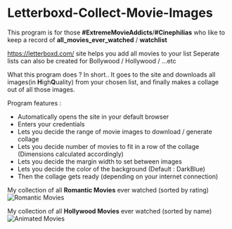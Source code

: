 # Letterboxd-Collect-Movie-Images

This program is for those **#ExtremeMovieAddicts**/**#Cinephilias** who like to keep a record of **all_movies_ever_watched** / **watchlist**

https://letterboxd.com/ site helps you add all movies to your list
Seperate lists can also be created for Bollywood / Hollywood / ...etc

What this program does ?
In short.. It goes to the site and downloads all images(in **H**igh**Q**uality) from your chosen list, and finally makes a collage out of all those images.

Program features :
- Automatically opens the site in your default browser
- Enters your credentials
- Lets you decide the range of movie images to download / generate collage
- Lets you decide number of movies to fit in a row of the collage (Dimensions calculated accordingly)
- Lets you decide the margin width to set between images
- Lets you decide the color of the background (Default : DarkBlue)
- Then the collage gets ready (depending on your internet connection)

My collection of all **Romantic Movies** ever watched (sorted by rating)
![Romantic Movies](https://user-images.githubusercontent.com/67866166/147611499-883b4443-c254-4862-90e6-5bbc05dc2eb0.jpg)

My collection of all **Hollywood Movies** ever watched (sorted by name)
![Animated Movies](https://user-images.githubusercontent.com/67866166/147610642-d54e9e27-d120-47ef-adc0-b6d1e943c227.jpg)
